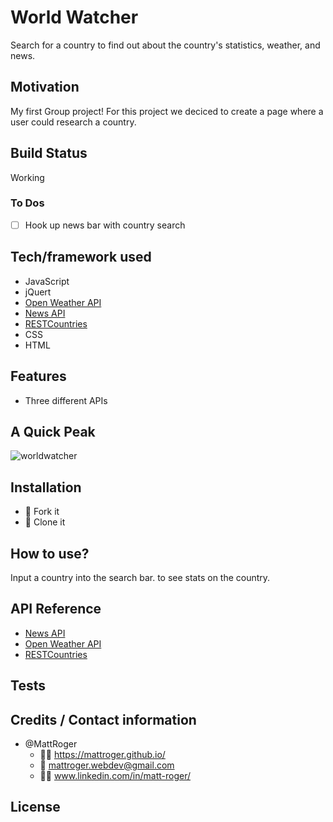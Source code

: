 # World Watcher
Search for a country to find out about the country's statistics, weather, and news.

## Motivation
My first Group project! For this project we deciced to create a page where a user could research a country.

## Build Status
Working

### To Dos
-[ ] Hook up news bar with country search

## Tech/framework used
* JavaScript
* jQuert
* [Open Weather API](https://openweathermap.org/)
* [News API](newsapi.org)
* [RESTCountries](http://restcountries.eu/)
* CSS
* HTML

## Features
* Three different APIs

## A Quick Peak
![worldwatcher](https://github.com/MattRoger/screenshots/blob/master/example.png?raw=true)

## Installation
* :trident: Fork it
* :sheep: Clone it

## How to use?
Input a country into the search bar. to see stats on the country.
## API Reference
* [News API](newsapi.org)
* [Open Weather API](https://openweathermap.org/)
* [RESTCountries](http://restcountries.eu/)

## Tests




## Credits / Contact information
* @MattRoger 
  * :man_office_worker: https://mattroger.github.io/
  * :e-mail: mattroger.webdev@gmail.com
  * :man_office_worker: www.linkedin.com/in/matt-roger/


## License


